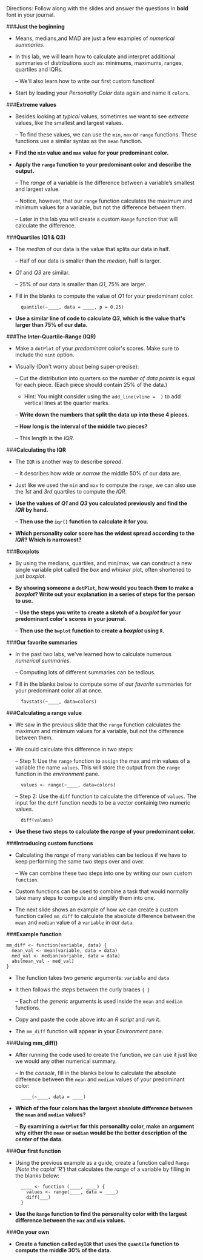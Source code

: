 ##
Directions: Follow along with the slides and answer the questions in **bold** font in your journal.

###**Just the beginning**
* Means, medians,and MAD are just a few examples of *numerical summaries*.

* In this lab, we will learn how to calculate and interpret additional summaries of distributions
    such as: minimums, maximums, ranges, quartiles and IQRs.

    – We'll also learn how to write our first custom function!

* Start by loading your *Personality Color* data again and name it ```colors```.

###**Extreme values**
* Besides looking at *typical* values, sometimes we want to see *extreme* values, like the smallest
and largest values.

    – To find these values, we can use the ```min```, ```max``` or ```range``` functions. These functions use a similar syntax as the ```mean``` function.

* **Find the ```min``` value and ```max``` value for your predominant color.**

* **Apply the ```range``` function to your predominant color and describe the output.**

    – The *range* of a variable is the difference between a variable’s smallest and largest value.

    – Notice, however, that our ```range``` function calculates the maximum and minimum values for a variable, but not the difference between them.

    – Later in this lab you will create a custom ```Range``` function that will calculate the difference.


###**Quartiles (Q1 & Q3)**
* The *median* of our data is the value that splits our data in half.

    – Half of our data is smaller than the *median*, half is larger.

* *Q1* and *Q3* are similar.

    – 25% of our data is smaller than *Q1*, 75% are larger.

* Fill in the blanks to compute the value of *Q1* for your predominant color.

        quantile(~____, data = ____, p = 0.25)

* **Use a similar line of code to calculate *Q3*, which is the value that's larger than 75% of our
data.**    

###**The Inter-Quartile-Range (IQR)**

* Make a ```dotPlot``` of your *predominant* color's scores. Make sure to include the ```nint``` option.

* Visually (Don't worry about being super-precise):

    – Cut the distribution into quarters so the *number of data points* is equal for each piece.
    (Each piece should contain 25% of the data.)

    * Hint: You might consider using the ```add_line(vline =  )``` to add vertical lines at the quarter marks.

    – **Write down the numbers that split the data up into these 4 pieces.**

    – **How long is the interval of the middle two pieces?**

    – This length is the *IQR*.

###**Calculating the IQR**
* The ```IQR``` is another way to describe *spread*.

    – It describes how *wide* or *narrow* the middle 50% of our data are.

* Just like we used the ```min``` and ```max``` to compute the ```range```, we can also use the *1st* and *3rd*
quartiles to compute the *IQR*.

* **Use the values of *Q1* and *Q3* you calculated previously and find the *IQR* by hand.**

    – **Then use the ```iqr()``` function to calculate it for you.**

* **Which personality color score has the widest spread according to the *IQR*? Which is
narrowest?**    

###**Boxplots**

* By using the medians, quartiles, and min/max, we can construct a new single variable plot called
the *box* and *whisker* plot, often shortened to just *boxplot*.

* **By showing someone a ```dotPlot```, how would you teach them to make a *boxplot*? Write out
your explanation in a series of steps for the person to use.**

    – **Use the steps you write to create a sketch of a *boxplot* for your predominant
    color's scores in your journal.**

    – **Then use the ```bwplot``` function to create a *boxplot* using ```R```.**

###**Our favorite summaries**
* In the past two labs, we've learned how to calculate numerous *numerical summaries*.

    – Computing lots of different summaries can be tedious.

* Fill in the blanks below to compute some of our *favorite* summaries for your predominant color all
at once.

        favstats(~____, data=colors)    

###**Calculating a range value**
* We saw in the previous slide that the ```range``` function calculates the maximum and minimum
values for a variable, but not the difference between them.

* We could calculate this difference in two steps:

    – Step 1: Use the ```range``` function to ```assign``` the max and min values of a variable the name
    ```values```. This will store the output from the ```range``` function in the *environment* pane.

        values <- range(~____, data=colors)

    – Step 2: Use the ```diff``` function to calculate the difference of ```values```. The input for the ```diff``` function needs to be a vector containig two numeric values.

        diff(values)

* **Use these two steps to calculate the *range* of your predominant color.**

###**Introducing custom functions**
* Calculating the *range* of many variables can be tedious if we have to keep performing the same
two steps over and over.

    – We can combine these two steps into one by writing our own custom ```function```.

* Custom functions can be used to combine a task that would normally take many steps to
compute and simplify them into one.

* The next slide shows an example of how we can create a custom function called ```mm_diff``` to
calculate the absolute difference between the ```mean``` and ```median``` value of a ```variable``` in our
```data```.

###**Example function**

    mm_diff <- function(variable, data) {
      mean_val <- mean(variable, data = data)
      med_val <- median(variable, data = data)
      abs(mean_val - med_val)
    }

* The function takes two *generic* arguments: ```variable``` and ```data```

* It then follows the steps between the curly braces ```{ }```

    – Each of the *generic* arguments is used inside the ```mean``` and ```median``` functions.

* Copy and paste the code above into an *R script* and *run* it.

* The ```mm_diff``` function will appear in your *Environment* pane.

###**Using mm_diff()**
* After running the code used to create the function, we can use it just like we would any other
numerical summary.

    – In the *console*, fill in the blanks below to calculate the absolute difference between the
    ```mean``` and ```median``` values of your predominant color:

        ____(~____, data = ____)

* **Which of the four colors has the largest absolute difference between the ```mean``` and ```median```
values?**

    – **By examining a ```dotPlot``` for this personality color, make an argument why either
    the ```mean``` or ```median``` would be the better description of the *center* of the data.**

###**Our first function**
* Using the previous example as a guide, create a function called ```Range``` (*Note the capial 'R'*) that
calculates the *range* of a variable by filling in the blanks below:

        ____ <- function (____, ____) {
          values <- range(____, data = ____)
          diff(___)
        }

* **Use the ```Range``` function to find the personality color with the largest difference between the ```max``` and ```min``` values.**

###**On your own**
* **Create a function called ```myIQR``` that uses the ```quantile``` function to compute the
middle 30% of the data.**